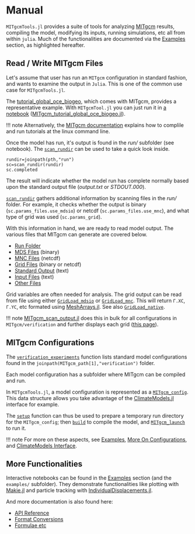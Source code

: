 # Manual

`MITgcmTools.jl` provides a suite of tools for analyzing [MITgcm](https://mitgcm.readthedocs.io/en/latest/?badge=latest) results, compiling the model, modifying its inputs, running simulations, etc all from within `julia`. Much of the functionalities are documented via the [Examples](@ref) section, as highlighted hereafter.

## Read / Write MITgcm Files

Let's assume that user has run an `MITgcm` configuration in standard fashion, and wants to examine the output in `Julia`. This is one of the common use case for `MITgcmTools.jl`.

The [tutorial\_global\_oce_biogeo](https://mitgcm.readthedocs.io/en/latest/examples/global_oce_biogeo/global_oce_biogeo.html), which comes with MITgcm, provides a representative example. With `MITgcmTool.jl` you can just run it in [a notebook](https://juliaocean.github.io/MarineEcosystemsJuliaCon2021.jl/dev/MITgcm_tutorial_global_oce_biogeo.html) ([MITgcm\_tutorial\_global\_oce\_biogeo.jl](https://juliaocean.github.io/MarineEcosystemsJuliaCon2021.jl/dev/MITgcm_tutorial_global_oce_biogeo.jl)).

!!! note 
    Alternatively, the [MITgcm documentation](https://mitgcm.readthedocs.io/en/latest/getting_started/getting_started.html) explains how to complile and run tutorials at the linux command line. 

Once the model has run, it's output is found in the _run/_ subfolder (see notebook). The [`scan_rundir`](@ref) can be used to take a quick look inside.

```
rundir=joinpath(pth,"run")
sc=scan_rundir(rundir)
sc.completed
```

The result will indicate whether the model run has complete normally based upon the standard output file (_output.txt_ or _STDOUT.000_). 

[`scan_rundir`](@ref) gathers additional information by scanning files in the _run/_ folder. For example, it checks whether the output is binary (`sc.params_files.use_mdsio`) or netcdf (`sc.params_files.use_mnc`), and what type of grid was used (`sc.params_grid`).

With this information in hand, we are ready to read model output. The various files that MITgcm can generate are covered below.

- [Run Folder](@ref)
- [MDS Files](@ref) (binary)
- [MNC Files](@ref) (netcdf)
- [Grid Files](@ref) (binary or netcdf)
- [Standard Output](@ref) (text)
- [Input Files](@ref) (text)
- [Other Files](@ref)

Grid variables are often needed for analysis. The grid output can be read from file using either [`GridLoad_mdsio`](@ref) or [`GridLoad_mnc`](@ref). This will return `Γ.XC`, `Γ.YC`, etc formated using [MeshArrays.jl](https://github.com/JuliaClimate/MeshArrays.jl). See also [`GridLoad_native`](@ref).

!!! note 
    [MITgcm\_scan\_output.jl](https://github.com/gaelforget/MITgcmTools.jl/blob/master/examples/MITgcm_scan_output.jl) does this in bulk for all configurations in `MITgcm/verification` and further displays each grid ([this page](https://gaelforget.github.io/MITgcmTools.jl/dev/examples/MITgcm_scan_output.html)).

## MITgcm Configurations

The [`verification_experiments`](@ref) function lists standard model configurations found in the `joinpath(MITgcm_path[1],"verification")` folder. 

Each model configuration has a subfolder where MITgcm can be compiled and run. 

In `MITgcmTools.jl`, a model configuration is represented as a [`MITgcm_config`](@ref). This data structure allows you take advantage of the [ClimateModels.jl](https://github.com/gaelforget/ClimateModels.jl) interface for example.

The [`setup`](@ref) function can thus be used to prepare a temporary run directory for the `MITgcm_config`; then [`build`](@ref) to compile the model, and [`MITgcm_launch`](@ref) to run it.

!!! note
    For more on these aspects, see [Examples](@ref), [More On Configurations](@ref), and [ClimateModels Interface](@ref).

## More Functionalities

Interactive notebooks can be found in the [Examples](@ref) section (and the `examples/` subfolder). They demonstrate functionalities like plotting with [Makie.jl](https://makie.juliaplots.org/stable/) and particle tracking with  [IndividualDisplacements.jl](https://github.com/JuliaClimate/IndividualDisplacements.jl).

And more documentation is also found here:

- [API Reference](@ref)
- [Format Conversions](@ref)
- [Formulae etc](@ref)

